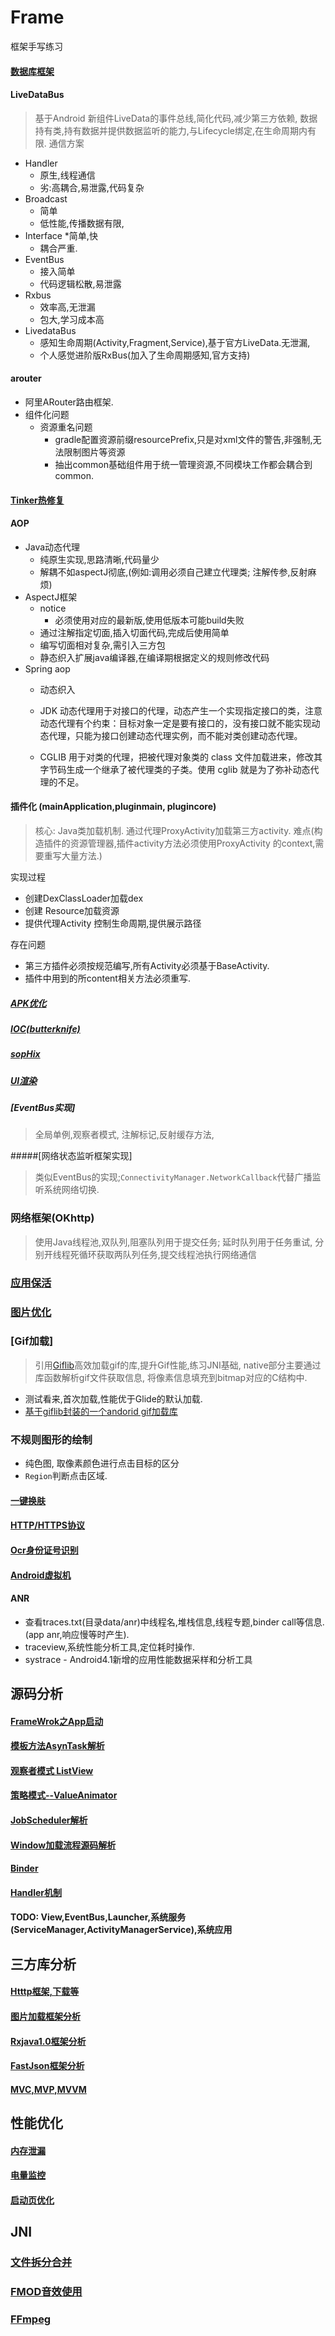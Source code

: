 # Frame
框架手写练习

#### [数据库框架](otherPackage/sqlite.md)


#### LiveDataBus
> 基于Android 新组件LiveData的事件总线,简化代码,减少第三方依赖, 
数据持有类,持有数据并提供数据监听的能力,与Lifecycle绑定,在生命周期内有限.
通信方案
* Handler
	* 原生,线程通信
	* 劣:高耦合,易泄露,代码复杂
* Broadcast
	* 简单
	* 低性能,传播数据有限,
* Interface
	*简单,快
	* 耦合严重.
* EventBus
	* 接入简单
	* 代码逻辑松散,易泄露
* Rxbus	
	* 效率高,无泄漏
	* 包大,学习成本高
* LivedataBus
	* 感知生命周期(Activity,Fragment,Service),基于官方LiveData.无泄漏,
	* 个人感觉进阶版RxBus(加入了生命周期感知,官方支持)

#### arouter
* 阿里ARouter路由框架.
* 组件化问题
    * 资源重名问题
       * gradle配置资源前缀resourcePrefix,只是对xml文件的警告,非强制,无法限制图片等资源
       * 抽出common基础组件用于统一管理资源,不同模块工作都会耦合到common.
       
#### [Tinker热修复](tinker.md)
    
#### AOP
* Java动态代理
    * 纯原生实现,思路清晰,代码量少
    * 解耦不如aspectJ彻底,(例如:调用必须自己建立代理类;
    注解传参,反射麻烦)
* AspectJ框架
    * notice
        * 必须使用对应的最新版,使用低版本可能build失败
    * 通过注解指定切面,插入切面代码,完成后使用简单
    * 编写切面相对复杂,需引入三方包
	* 静态织入扩展java编译器,在编译期根据定义的规则修改代码
* Spring aop
	* 动态织入
	* JDK 动态代理用于对接口的代理，动态产生一个实现指定接口的类，注意动态代理有个约束：目标对象一定是要有接口的，没有接口就不能实现动态代理，只能为接口创建动态代理实例，而不能对类创建动态代理。

	* CGLIB 用于对类的代理，把被代理对象类的 class 文件加载进来，修改其字节码生成一个继承了被代理类的子类。使用 cglib 就是为了弥补动态代理的不足。


#### 插件化 (mainApplication,pluginmain, plugincore)

> 核心: Java类加载机制. 通过代理ProxyActivity加载第三方activity. 难点(构造插件的资源管理器,插件activity方法必须使用ProxyActivity
的context,需要重写大量方法.)

实现过程
 * 创建DexClassLoader加载dex
 * 创建 Resource加载资源
 * 提供代理Activity 控制生命周期,提供展示路径
 
 存在问题
 * 第三方插件必须按规范编写,所有Activity必须基于BaseActivity.
 * 插件中用到的所content相关方法必须重写.
##### [APK优化](youhua.md)

##### [IOC(butterknife)](ioc.md)
##### [sopHix](sopHix.md)
##### [UI渲染](uiRender.md)
##### [EventBus实现]
> 全局单例,观察者模式, 注解标记,反射缓存方法,

#####[网络状态监听框架实现]
> 类似EventBus的实现;`ConnectivityManager.NetworkCallback`代替广播监听系统网络切换.


### 网络框架(OKhttp)
> 使用Java线程池,双队列,阻塞队列用于提交任务; 延时队列用于任务重试,
	分别开线程死循环获取两队列任务,提交线程池执行网络通信

### [应用保活](keepalive.md)
### [图片优化](skia.md)
### [Gif加载]
> 引用[Giflib](https://sourceforge.net/projects/giflib/)高效加载gif的库,提升Gif性能,练习JNI基础,
native部分主要通过库函数解析gif文件获取信息, 将像素信息填充到bitmap对应的C结构中.

* 测试看来,首次加载,性能优于Glide的默认加载.
* [基于giflib封装的一个andorid gif加载库](https://github.com/koral--/android-gif-drawable)

### 不规则图形的绘制
* 纯色图, 取像素颜色进行点击目标的区分
* `Region`判断点击区域.

#### [一键换肤](skin/Readme.md)
#### [HTTP/HTTPS协议](https.md)
#### [Ocr身份证号识别](Ioc/Readme.md)
#### [Android虚拟机](vm.md)
#### ANR
* 查看traces.txt(目录data/anr)中线程名,堆栈信息,线程专题,binder call等信息.(app anr,响应慢等时产生).
* traceview,系统性能分析工具,定位耗时操作.
* systrace - Android4.1新增的应用性能数据采样和分析工具
## 源码分析
#### [FrameWrok之App启动](framework/framework.md)
#### [模板方法AsynTask解析](framework/asyntask.md)
#### [观察者模式 ListView](framework/listview.md)
#### [策略模式--ValueAnimator](framework/animator.md)
#### [JobScheduler解析](jobScheduler.md)
#### [Window加载流程源码解析](framework/window.md)
#### [Binder](framework/binder.md)
#### [Handler机制](framework/handler.md)
#### TODO: View,EventBus,Launcher,系统服务(ServiceManager,ActivityManagerService),系统应用

## 三方库分析
#### [Htttp框架,下载等](otherPackage/http.md)
#### [图片加载框架分析](otherPackage/imageLoader.md)
#### [Rxjava1.0框架分析](Rxjava/readme.md)
#### [FastJson框架分析](JsonFramework/readme.md)
#### [MVC,MVP,MVVM](mvp.md)
## 性能优化
#### [内存泄漏](oom.md)
#### [电量监控](电量监控.md)
#### [启动页优化](splash.md)
## JNI
### [文件拆分合并](ndk/Readme.md)
### [FMOD音效使用](VoiceChange/Readme.md)
### [FFmpeg](ffmpeg/Readme.md)

